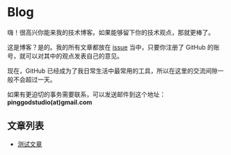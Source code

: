 # Blog 

嗨！很高兴你能来我的技术博客。如果能够留下你的技术观点，那就更棒了。

这是博客？是的。我的所有文章都放在 [issue](https://github.com/pinggod/Blog/issues]) 当中，只要你注册了 GitHub 的账号，就可以对其中的观点发表自己的意见。

现在，GitHub 已经成为了我日常生活中最常用的工具，所以在这里的交流间隙一般不会超过一天。

如果有更迫切的事务需要联系，可以发送邮件到这个地址：**pinggodstudio(at)gmail.com**

## 文章列表

- [测试文章](https://github.com/pinggod/Blog/issues/1)
